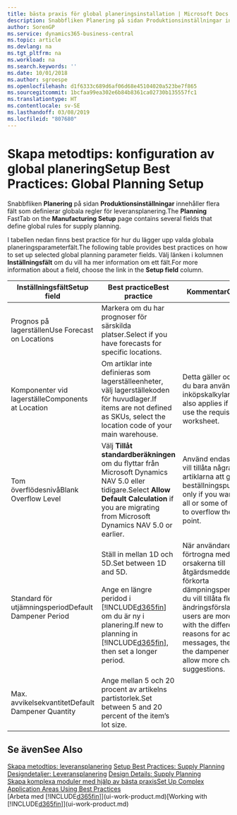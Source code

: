 ```yaml
---
title: bästa praxis för global planeringsinstallation | Microsoft Docs
description: Snabbfliken Planering på sidan Produktionsinställningar innehåller flera fält som definierar globala regler för leveransplanering.
author: SorenGP
ms.service: dynamics365-business-central
ms.topic: article
ms.devlang: na
ms.tgt_pltfrm: na
ms.workload: na
ms.search.keywords: ''
ms.date: 10/01/2018
ms.author: sgroespe
ms.openlocfilehash: d1f6333c689d6af06d68e45104020a523be7f865
ms.sourcegitcommit: 1bcfaa99ea302e6b84b8361ca02730b135557fc1
ms.translationtype: HT
ms.contentlocale: sv-SE
ms.lasthandoff: 03/08/2019
ms.locfileid: "807680"
---
```

# <a name="setup-best-practices-global-planning-setup"></a><span data-ttu-id="d8eca-103">Skapa metodtips: konfiguration av global planering</span><span class="sxs-lookup"><span data-stu-id="d8eca-103">Setup Best Practices: Global Planning Setup</span></span>
<span data-ttu-id="d8eca-104">Snabbfliken **Planering** på sidan **Produktionsinställningar** innehåller flera fält som definierar globala regler för leveransplanering.</span><span class="sxs-lookup"><span data-stu-id="d8eca-104">The **Planning** FastTab on the **Manufacturing Setup** page contains several fields that define global rules for supply planning.</span></span>  

 <span data-ttu-id="d8eca-105">I tabellen nedan finns best practice för hur du lägger upp valda globala planeringsparameterfält.</span><span class="sxs-lookup"><span data-stu-id="d8eca-105">The following table provides best practices on how to set up selected global planning parameter fields.</span></span> <span data-ttu-id="d8eca-106">Välj länken i kolumnen **Inställningsfält** om du vill ha mer information om ett fält.</span><span class="sxs-lookup"><span data-stu-id="d8eca-106">For more information about a field, choose the link in the **Setup field** column.</span></span>  

|<span data-ttu-id="d8eca-107">Inställningsfält</span><span class="sxs-lookup"><span data-stu-id="d8eca-107">Setup field</span></span>|<span data-ttu-id="d8eca-108">Best practice</span><span class="sxs-lookup"><span data-stu-id="d8eca-108">Best practice</span></span>|<span data-ttu-id="d8eca-109">Kommentar</span><span class="sxs-lookup"><span data-stu-id="d8eca-109">Comment</span></span>|  
|-----------------|-------------------|-------------|  
|<span data-ttu-id="d8eca-110">Prognos på lagerställen</span><span class="sxs-lookup"><span data-stu-id="d8eca-110">Use Forecast on Locations</span></span>|<span data-ttu-id="d8eca-111">Markera om du har prognoser för särskilda platser.</span><span class="sxs-lookup"><span data-stu-id="d8eca-111">Select if you have forecasts for specific locations.</span></span>||  
|<span data-ttu-id="d8eca-112">Komponenter vid lagerställe</span><span class="sxs-lookup"><span data-stu-id="d8eca-112">Components at Location</span></span>|<span data-ttu-id="d8eca-113">Om artiklar inte definieras som lagerställeenheter, välj lagerställekoden för huvudlager.</span><span class="sxs-lookup"><span data-stu-id="d8eca-113">If items are not defined as SKUs, select the location code of your main warehouse.</span></span>|<span data-ttu-id="d8eca-114">Detta gäller också om du bara använder inköpskalkylarket.</span><span class="sxs-lookup"><span data-stu-id="d8eca-114">This also applies if you only use the requisition worksheet.</span></span>|  
|<span data-ttu-id="d8eca-115">Tom överflödesnivå</span><span class="sxs-lookup"><span data-stu-id="d8eca-115">Blank Overflow Level</span></span>|<span data-ttu-id="d8eca-116">Välj **Tillåt standardberäkningen** om du flyttar från Microsoft Dynamics NAV 5.0 eller tidigare.</span><span class="sxs-lookup"><span data-stu-id="d8eca-116">Select **Allow Default Calculation** if you are migrating from Microsoft Dynamics NAV 5.0 or earlier.</span></span>|<span data-ttu-id="d8eca-117">Använd endast om du vill tillåta några eller alla artiklarna att gå över beställningspunkten.</span><span class="sxs-lookup"><span data-stu-id="d8eca-117">Use only if you want to allow all or some of your items to overflow the reorder point.</span></span>|  
|<span data-ttu-id="d8eca-118">Standard för utjämningsperiod</span><span class="sxs-lookup"><span data-stu-id="d8eca-118">Default Dampener Period</span></span>|<span data-ttu-id="d8eca-119">Ställ in mellan 1D och 5D.</span><span class="sxs-lookup"><span data-stu-id="d8eca-119">Set between 1D and 5D.</span></span><br /><br /> <span data-ttu-id="d8eca-120">Ange en längre peridod i [!INCLUDE[d365fin](includes/d365fin_md.md)] om du är ny i planering.</span><span class="sxs-lookup"><span data-stu-id="d8eca-120">If new to planning in [!INCLUDE[d365fin](includes/d365fin_md.md)], then set a longer period.</span></span>|<span data-ttu-id="d8eca-121">När användare är mer förtrogna med de olika orsakerna till åtgärdsmeddelanden, förkorta dämpningsperioden om du vill tillåta fler ändringsförslag.</span><span class="sxs-lookup"><span data-stu-id="d8eca-121">When users are more familiar with the different reasons for action messages, then shorten the dampener period to allow more change suggestions.</span></span>|  
|<span data-ttu-id="d8eca-122">Max. avvikelsekvantitet</span><span class="sxs-lookup"><span data-stu-id="d8eca-122">Default Dampener Quantity</span></span>|<span data-ttu-id="d8eca-123">Ange mellan 5 och 20 procent av artikelns partistorlek.</span><span class="sxs-lookup"><span data-stu-id="d8eca-123">Set between 5 and 20 percent of the item’s lot size.</span></span>||  

## <a name="see-also"></a><span data-ttu-id="d8eca-124">Se även</span><span class="sxs-lookup"><span data-stu-id="d8eca-124">See Also</span></span>  
 <span data-ttu-id="d8eca-125">[Skapa metodtips: leveransplanering](setup-best-practices-supply-planning.md) </span><span class="sxs-lookup"><span data-stu-id="d8eca-125">[Setup Best Practices: Supply Planning](setup-best-practices-supply-planning.md) </span></span>  
 <span data-ttu-id="d8eca-126">[Designdetaljer: Leveransplanering](design-details-supply-planning.md) </span><span class="sxs-lookup"><span data-stu-id="d8eca-126">[Design Details: Supply Planning](design-details-supply-planning.md) </span></span>  
 [<span data-ttu-id="d8eca-127">Skapa komplexa moduler med hjälp av bästa praxis</span><span class="sxs-lookup"><span data-stu-id="d8eca-127">Set Up Complex Application Areas Using Best Practices</span></span>](set-up-complex-application-areas-using-best-practices.md)  
 <span data-ttu-id="d8eca-128">[Arbeta med [!INCLUDE[d365fin](includes/d365fin_md.md)]](ui-work-product.md)</span><span class="sxs-lookup"><span data-stu-id="d8eca-128">[Working with [!INCLUDE[d365fin](includes/d365fin_md.md)]](ui-work-product.md)</span></span>

